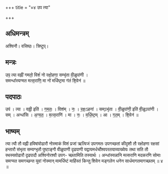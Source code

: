 +++
title = "०४ उप त्या"

+++
## अधिमन्त्रम्
अश्विनौ। वसिष्ठः। त्रिष्टुप्।

## मन्त्रः
उप॒ त्या वह्नी॑ गमतो॒ विशं॑ नो रक्षो॒हणा॒ सम्भृ॑ता वी॒ळुपा॑णी ।  
समन्धां॑स्यग्मत मत्स॒राणि॒ मा नो॑ मर्धिष्ट॒मा ग॑तं शि॒वेन॑ ॥

## पदपाठः
उप॑ । त्या । वह्नी॒ इति॑ । ग॒म॒तः॒ । विश॑म् । नः॒ । र॒क्षः॒ऽहना॑ । सम्ऽभृ॑ता । वी॒ळुपा॑णी॒ इति॑ वी॒ळुऽपा॑णी ।  
सम् । अन्धां॑सि । अ॒ग्म॒त॒ । म॒त्स॒राणि॑ । मा । नः॒ । म॒र्धि॒ष्ट॒म् । आ । ग॒त॒म् । शि॒वेन॑ ॥

## भाष्यम्
त्या त्यौ तौ वह्नी हविषांवोढारौ नोस्माकं विशं प्रजां ऋत्विजं उपगमतः उपगच्छतां कीदृशौ तौ रक्षोहणा रक्षसां हन्तारौ संभृता सम्यग्भृतौ पुष्टाङ्गौ वीळुपाणी दृढपाणी यद्वायमर्धर्चोश्वपरतयाव्याख्येयः तथा सति तौ रथस्यवोढारौ दृढपादौ अश्विनोरश्वौ उपग- च्छतामिति तस्यार्थः । अन्धांस्यन्नानि मत्सराणि मदकरणि सोमाः समग्मत समगच्छन्त युवां नोस्मान् मामर्धिष्टं माहिंस्तं किन्तु शिवेन मङ्गलेन धनेन सार्धमागतमागच्छतम् ॥ ४ ॥
